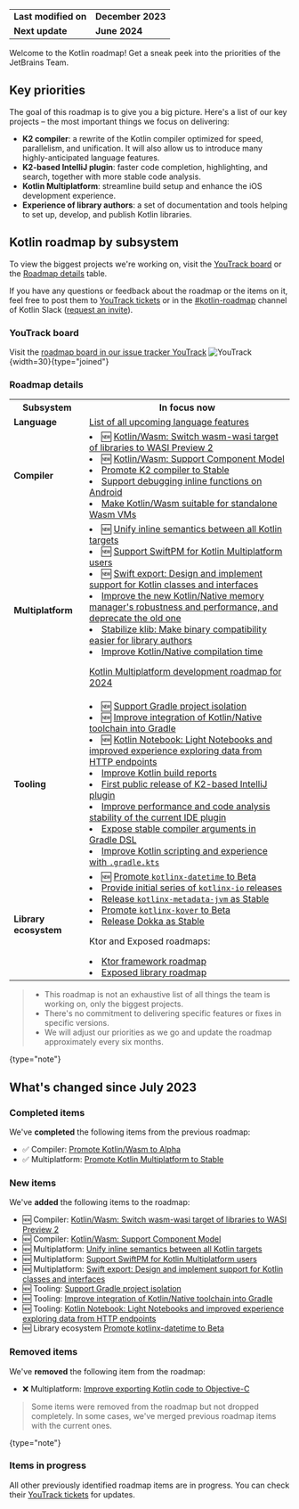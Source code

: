 [//]: # (title: Kotlin roadmap)

<table>
    <tr>
        <td><strong>Last modified on</strong></td>
        <td><strong>December 2023</strong></td>
    </tr>
    <tr>
        <td><strong>Next update</strong></td>
        <td><strong>June 2024</strong></td>
    </tr>
</table>

Welcome to the Kotlin roadmap! Get a sneak peek into the priorities of the JetBrains Team.

## Key priorities

The goal of this roadmap is to give you a big picture. Here's a list of our key projects – the most important things we focus on delivering:

* **K2 compiler**: a rewrite of the Kotlin compiler optimized for speed, parallelism, and unification. It will also allow us to introduce many highly-anticipated language features.
* **K2-based IntelliJ plugin**: faster code completion, highlighting, and search, together with more stable code analysis.
* **Kotlin Multiplatform**: streamline build setup and enhance the iOS development experience.
* **Experience of library authors**: a set of documentation and tools helping to set up, develop, and publish Kotlin libraries.

## Kotlin roadmap by subsystem

To view the biggest projects we're working on, visit the [YouTrack board](https://youtrack.jetbrains.com/agiles/153-1251/current) or the [Roadmap details](#roadmap-details) table.

If you have any questions or feedback about the roadmap or the items on it, feel free to post them to [YouTrack tickets](https://youtrack.jetbrains.com/issues?q=project:%20KT,%20KTIJ%20tag:%20%7BRoadmap%20Item%7D%20%23Unresolved%20) or in the [#kotlin-roadmap](https://kotlinlang.slack.com/archives/C01AAJSG3V4) channel of Kotlin Slack ([request an invite](https://surveys.jetbrains.com/s3/kotlin-slack-sign-up)).

### YouTrack board

Visit the [roadmap board in our issue tracker YouTrack](https://youtrack.jetbrains.com/agiles/153-1251/current) ![YouTrack](youtrack-logo.png){width=30}{type="joined"}

### Roadmap details

<table>
    <tr>
        <th>Subsystem</th>
        <th>In focus now</th>
    </tr>
    <tr>
        <td><strong>Language</strong></td>
        <td>
            <tip><a href="https://youtrack.jetbrains.com/issue/KT-54620" target="_blank">List of all upcoming language features</a></tip>
        </td>
    </tr>
    <tr>
        <td><strong>Compiler</strong></td>
        <td>
            <list>
                <li>🆕 <a href="https://youtrack.jetbrains.com/issue/KT-64568" target="_blank">Kotlin/Wasm: Switch wasm-wasi target of libraries to WASI Preview 2</a></li>
                <li>🆕 <a href="https://youtrack.jetbrains.com/issue/KT-64569" target="_blank">Kotlin/Wasm: Support Component Model</a></li>
                <li><a href="https://youtrack.jetbrains.com/issue/KT-60255" target="_blank">Promote K2 compiler to Stable</a></li>
                <li><a href="https://youtrack.jetbrains.com/issue/KT-60276" target="_blank">Support debugging inline functions on Android</a></li>
                <li><a href="https://youtrack.jetbrains.com/issue/KT-60278" target="_blank">Make Kotlin/Wasm suitable for standalone Wasm VMs</a></li>
            </list>
        </td>
    </tr>
    <tr>
        <td><strong>Multiplatform</strong></td>
        <td>
            <list>
                <li>🆕 <a href="https://youtrack.jetbrains.com/issue/KT-64570" target="_blank">Unify inline semantics between all Kotlin targets</a></li>
                <li>🆕 <a href="https://youtrack.jetbrains.com/issue/KT-64571" target="_blank">Support SwiftPM for Kotlin Multiplatform users</a></li>
                <li>🆕 <a href="https://youtrack.jetbrains.com/issue/KT-64572" target="_blank">Swift export: Design and implement support for Kotlin classes and interfaces</a></li>
                <li><a href="https://youtrack.jetbrains.com/issue/KT-55512">Improve the new Kotlin/Native memory manager's robustness and performance, and deprecate the old one</a></li>
                <li><a href="https://youtrack.jetbrains.com/issue/KT-52600" target="_blank">Stabilize klib: Make binary compatibility easier for library authors</a></li>
                <li><a href="https://youtrack.jetbrains.com/issue/KT-42294" target="_blank">Improve Kotlin/Native compilation time</a></li>
            </list>
            <p><a href="https://blog.jetbrains.com/kotlin/2023/11/kotlin-multiplatform-development-roadmap-for-2024/" target="_blank">Kotlin Multiplatform development roadmap for 2024</a></p>
         </td>
    </tr>
    <tr>
        <td><strong>Tooling</strong></td>
        <td>
            <list>
                <li>🆕 <a href="https://youtrack.jetbrains.com/issue/KT-64575" target="_blank">Support Gradle project isolation</a></li>
                <li>🆕 <a href="https://youtrack.jetbrains.com/issue/KT-64577" target="_blank">Improve integration of Kotlin/Native toolchain into Gradle</a></li>
                <li>🆕 <a href="https://youtrack.jetbrains.com/issue/KTNB-506" target="_blank">Kotlin Notebook: Light Notebooks and improved experience exploring data from HTTP endpoints</a></li>
                <li><a href="https://youtrack.jetbrains.com/issue/KT-60279">Improve Kotlin build reports</a></li>
                <li><a href="https://youtrack.jetbrains.com/issue/KTIJ-23988">First public release of K2-based IntelliJ plugin</a></li>
                <li><a href="https://youtrack.jetbrains.com/issue/KTIJ-23989">Improve performance and code analysis stability of the current IDE plugin</a></li>
                <li><a href="https://youtrack.jetbrains.com/issue/KT-55515">Expose stable compiler arguments in Gradle DSL</a></li>
                <li><a href="https://youtrack.jetbrains.com/issue/KT-49511" target="_blank">Improve Kotlin scripting and experience with <code>.gradle.kts</code></a></li>
            </list>
         </td>
    </tr>
    <tr>
        <td><strong>Library ecosystem</strong></td>
        <td>
            <list>
                <li>🆕 <a href="https://youtrack.jetbrains.com/issue/KT-64578" target="_blank">Promote <code>kotlinx-datetime</code> to Beta</a></li>
                <li><a href="https://youtrack.jetbrains.com/issue/KT-60280" target="_blank">Provide initial series of <code>kotlinx-io</code> releases</a></li>
                <li><a href="https://youtrack.jetbrains.com/issue/KT-48011" target="_blank">Release <code>kotlinx-metadata-jvm</code> as Stable</a></li>
                <li><a href="https://youtrack.jetbrains.com/issue/KT-49527" target="_blank">Promote <code>kotlinx-kover</code> to Beta</a></li>
                <li><a href="https://youtrack.jetbrains.com/issue/KT-48998" target="_blank">Release Dokka as Stable</a></li>
            </list>
            <p>Ktor and Exposed roadmaps:</p>
            <list>
                <li><a href="https://blog.jetbrains.com/kotlin/2024/03/the-ktor-roadmap-for-2024/" target="_blank">Ktor framework roadmap</a></li>
                <li><a href="https://blog.jetbrains.com/kotlin/2023/08/exposed-moving-forward/" target="_blank">Exposed library roadmap</a></li>
            </list>
         </td>
    </tr>
</table>

> * This roadmap is not an exhaustive list of all things the team is working on, only the biggest projects.
> * There's no commitment to delivering specific features or fixes in specific versions.
> * We will adjust our priorities as we go and update the roadmap approximately every six months.
> 
{type="note"}

## What's changed since July 2023

### Completed items

We've **completed** the following items from the previous roadmap:

* ✅ Compiler: [Promote Kotlin/Wasm to Alpha](https://youtrack.jetbrains.com/issue/KT-60277)
* ✅ Multiplatform: [Promote Kotlin Multiplatform to Stable](https://youtrack.jetbrains.com/issue/KT-55513)

### New items

We've **added** the following items to the roadmap:

* 🆕 Compiler: [Kotlin/Wasm: Switch wasm-wasi target of libraries to WASI Preview 2](https://youtrack.jetbrains.com/issue/KT-64568)
* 🆕 Compiler: [Kotlin/Wasm: Support Component Model](https://youtrack.jetbrains.com/issue/KT-64569)
* 🆕 Multiplatform: [Unify inline semantics between all Kotlin targets](https://youtrack.jetbrains.com/issue/KT-64570)
* 🆕 Multiplatform: [Support SwiftPM for Kotlin Multiplatform users](https://youtrack.jetbrains.com/issue/KT-64571)
* 🆕 Multiplatform: [Swift export: Design and implement support for Kotlin classes and interfaces](https://youtrack.jetbrains.com/issue/KT-64572)
* 🆕 Tooling: [Support Gradle project isolation](https://youtrack.jetbrains.com/issue/KT-64575)
* 🆕 Tooling: [Improve integration of Kotlin/Native toolchain into Gradle](https://youtrack.jetbrains.com/issue/KT-64577)
* 🆕 Tooling: [Kotlin Notebook: Light Notebooks and improved experience exploring data from HTTP endpoints](https://youtrack.jetbrains.com/issue/KTNB-506)
* 🆕 Library ecosystem [Promote kotlinx-datetime to Beta](https://youtrack.jetbrains.com/issue/KT-64578)

### Removed items

We've **removed** the following item from the roadmap:

* ❌ Multiplatform: [Improve exporting Kotlin code to Objective-C](https://youtrack.jetbrains.com/issue/KT-42297)

> Some items were removed from the roadmap but not dropped completely. In some cases, we've merged previous roadmap items
> with the current ones.
>
{type="note"}

### Items in progress

All other previously identified roadmap items are in progress. You can check their [YouTrack tickets](https://youtrack.jetbrains.com/issues?q=project:%20KT,%20KTIJ%20tag:%20%7BRoadmap%20Item%7D%20%23Unresolved%20)
for updates.